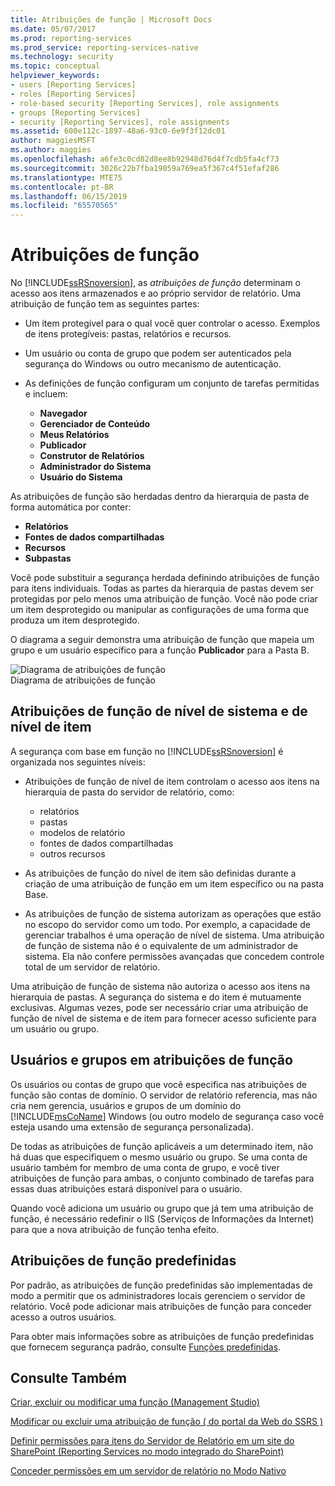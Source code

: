 ```yaml
---
title: Atribuições de função | Microsoft Docs
ms.date: 05/07/2017
ms.prod: reporting-services
ms.prod_service: reporting-services-native
ms.technology: security
ms.topic: conceptual
helpviewer_keywords:
- users [Reporting Services]
- roles [Reporting Services]
- role-based security [Reporting Services], role assignments
- groups [Reporting Services]
- security [Reporting Services], role assignments
ms.assetid: 600e112c-1897-48a6-93c0-6e9f3f12dc01
author: maggiesMSFT
ms.author: maggies
ms.openlocfilehash: a6fe3c0cd82d8ee8b92948d76d4f7cdb5fa4cf73
ms.sourcegitcommit: 3026c22b7fba19059a769ea5f367c4f51efaf286
ms.translationtype: MTE75
ms.contentlocale: pt-BR
ms.lasthandoff: 06/15/2019
ms.locfileid: "65570565"
---
```

# <a name="role-assignments"></a>Atribuições de função

No [!INCLUDE[ssRSnoversion](../../includes/ssrsnoversion-md.md)], as *atribuições de função* determinam o acesso aos itens armazenados e ao próprio servidor de relatório. Uma atribuição de função tem as seguintes partes:  
  
- Um item protegível para o qual você quer controlar o acesso. Exemplos de itens protegíveis: pastas, relatórios e recursos.  
  
- Um usuário ou conta de grupo que podem ser autenticados pela segurança do Windows ou outro mecanismo de autenticação.  
  
- As definições de função configuram um conjunto de tarefas permitidas e incluem:
  - **Navegador**
  - **Gerenciador de Conteúdo**
  - **Meus Relatórios**
  - **Publicador**
  - **Construtor de Relatórios**
  - **Administrador do Sistema**
  - **Usuário do Sistema**

 As atribuições de função são herdadas dentro da hierarquia de pasta de forma automática por conter:

- **Relatórios**
- **Fontes de dados compartilhadas**
- **Recursos**
- **Subpastas**

Você pode substituir a segurança herdada definindo atribuições de função para itens individuais. Todas as partes da hierarquia de pastas devem ser protegidas por pelo menos uma atribuição de função. Você não pode criar um item desprotegido ou manipular as configurações de uma forma que produza um item desprotegido.  
  
 O diagrama a seguir demonstra uma atribuição de função que mapeia um grupo e um usuário específico para a função **Publicador** para a Pasta B.  
  
 ![Diagrama de atribuições de função](../../reporting-services/security/media/report-securityarch.gif "Diagrama de atribuições de função")  
Diagrama de atribuições de função  
  
## <a name="system-level-and-item-level-role-assignments"></a>Atribuições de função de nível de sistema e de nível de item

 A segurança com base em função no [!INCLUDE[ssRSnoversion](../../includes/ssrsnoversion-md.md)] é organizada nos seguintes níveis:

- Atribuições de função de nível de item controlam o acesso aos itens na hierarquia de pasta do servidor de relatório, como:
  - relatórios
  - pastas
  - modelos de relatório
  - fontes de dados compartilhadas
  - outros recursos

- As atribuições de função do nível de item são definidas durante a criação de uma atribuição de função em um item específico ou na pasta Base.

- As atribuições de função de sistema autorizam as operações que estão no escopo do servidor como um todo. Por exemplo, a capacidade de gerenciar trabalhos é uma operação de nível de sistema. Uma atribuição de função de sistema não é o equivalente de um administrador de sistema. Ela não confere permissões avançadas que concedem controle total de um servidor de relatório.

Uma atribuição de função de sistema não autoriza o acesso aos itens na hierarquia de pastas. A segurança do sistema e do item é mutuamente exclusivas. Algumas vezes, pode ser necessário criar uma atribuição de função de nível de sistema e de item para fornecer acesso suficiente para um usuário ou grupo.

## <a name="users-and-groups-in-role-assignments"></a>Usuários e grupos em atribuições de função

 Os usuários ou contas de grupo que você especifica nas atribuições de função são contas de domínio. O servidor de relatório referencia, mas não cria nem gerencia, usuários e grupos de um domínio do [!INCLUDE[msCoName](../../includes/msconame-md.md)] Windows (ou outro modelo de segurança caso você esteja usando uma extensão de segurança personalizada).

De todas as atribuições de função aplicáveis a um determinado item, não há duas que especifiquem o mesmo usuário ou grupo. Se uma conta de usuário também for membro de uma conta de grupo, e você tiver atribuições de função para ambas, o conjunto combinado de tarefas para essas duas atribuições estará disponível para o usuário.

Quando você adiciona um usuário ou grupo que já tem uma atribuição de função, é necessário redefinir o IIS (Serviços de Informações da Internet) para que a nova atribuição de função tenha efeito.

## <a name="predefined-role-assignments"></a>Atribuições de função predefinidas

 Por padrão, as atribuições de função predefinidas são implementadas de modo a permitir que os administradores locais gerenciem o servidor de relatório. Você pode adicionar mais atribuições de função para conceder acesso a outros usuários.

 Para obter mais informações sobre as atribuições de função predefinidas que fornecem segurança padrão, consulte [Funções predefinidas](../../reporting-services/security/role-definitions-predefined-roles.md).  

## <a name="see-also"></a>Consulte Também

 [Criar, excluir ou modificar uma função &#40;Management Studio&#41;](../../reporting-services/security/role-definitions-create-delete-or-modify.md)

 [Modificar ou excluir uma atribuição de função &#40; do portal da Web do SSRS &#41;](../../reporting-services/security/role-assignments-modify-or-delete.md)

 [Definir permissões para itens do Servidor de Relatório em um site do SharePoint &#40;Reporting Services no modo integrado do SharePoint&#41;](../../reporting-services/security/set-permissions-for-report-server-items-on-a-sharepoint-site.md)

 [Conceder permissões em um servidor de relatório no Modo Nativo](../../reporting-services/security/granting-permissions-on-a-native-mode-report-server.md)  
